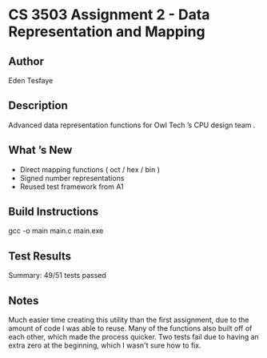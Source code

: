 # CS 3503 Assignment 2 - Data Representation and Mapping

## Author
Eden Tesfaye

## Description
Advanced data representation functions for Owl Tech ’s CPU design team .

## What ’s New
- Direct mapping functions ( oct / hex / bin )
- Signed number representations
 - Reused test framework from A1

## Build Instructions
 
gcc -o main main.c
main.exe
 
## Test Results
Summary: 49/51 tests passed

## Notes
Much easier time creating this utility than the first assignment, due to the amount of code I was able to reuse.
Many of the functions also built off of each other, which made the process quicker.
Two tests fail due to having an extra zero at the beginning, which I wasn't sure how to fix.
